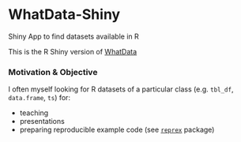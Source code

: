 # WhatData-Shiny
Shiny App to find datasets available in R

This is the R Shiny version of [WhatData](https://github.com/saghirb/WhatData)

### Motivation & Objective

I often myself looking for R datasets of a particular class (e.g. `tbl_df`, `data.frame`, `ts`) for: 

* teaching
* presentations 
* preparing reproducible example code (see [`reprex`](https://github.com/tidyverse/reprex) package)

